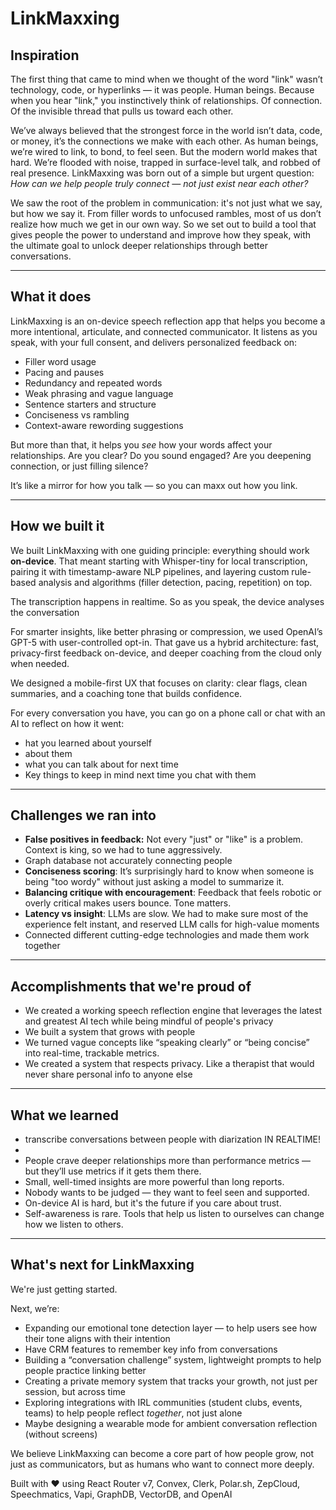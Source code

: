 # LinkMaxxing

## Inspiration

The first thing that came to mind when we thought of the word "link" wasn’t technology, code, or hyperlinks — it was people. Human beings. Because when you hear "link," you instinctively think of relationships. Of connection. Of the invisible thread that pulls us toward each other.

We’ve always believed that the strongest force in the world isn’t data, code, or money, it’s the connections we make with each other. As human beings, we’re wired to link, to bond, to feel seen. But the modern world makes that hard. We’re flooded with noise, trapped in surface-level talk, and robbed of real presence. LinkMaxxing was born out of a simple but urgent question: *How can we help people truly connect — not just exist near each other?*

We saw the root of the problem in communication: it's not just what we say, but how we say it. From filler words to unfocused rambles, most of us don’t realize how much we get in our own way. So we set out to build a tool that gives people the power to understand and improve how they speak, with the ultimate goal to unlock deeper relationships through better conversations.

---

## What it does

LinkMaxxing is an on-device speech reflection app that helps you become a more intentional, articulate, and connected communicator. It listens as you speak, with your full consent, and delivers personalized feedback on:

* Filler word usage
* Pacing and pauses
* Redundancy and repeated words
* Weak phrasing and vague language
* Sentence starters and structure
* Conciseness vs rambling
* Context-aware rewording suggestions

But more than that, it helps you *see* how your words affect your relationships. Are you clear? Do you sound engaged? Are you deepening connection, or just filling silence?

It’s like a mirror for how you talk — so you can maxx out how you link.

---

## How we built it

We built LinkMaxxing with one guiding principle: everything should work **on-device**. That meant starting with Whisper-tiny for local transcription, pairing it with timestamp-aware NLP pipelines, and layering custom rule-based analysis and algorithms (filler detection, pacing, repetition) on top.

The transcription happens in realtime. So as you speak, the device analyses the conversation

For smarter insights, like better phrasing or compression, we used OpenAI’s GPT-5 with user-controlled opt-in. That gave us a hybrid architecture: fast, privacy-first feedback on-device, and deeper coaching from the cloud only when needed.

We designed a mobile-first UX that focuses on clarity: clear flags, clean summaries, and a coaching tone that builds confidence.

For every conversation you have, you can go on a phone call or chat with an AI to reflect on how it went:

* hat you learned about yourself
* about them
* what you can talk about for next time
* Key things to keep in mind next time you chat with them

---

## Challenges we ran into

* **False positives in feedback:** Not every "just" or "like" is a problem. Context is king, so we had to tune aggressively.
* Graph database not accurately connecting people
* **Conciseness scoring**: It’s surprisingly hard to know when someone is being "too wordy" without just asking a model to summarize it.
* **Balancing critique with encouragement**: Feedback that feels robotic or overly critical makes users bounce. Tone matters.
* **Latency vs insight**: LLMs are slow. We had to make sure most of the experience felt instant, and reserved LLM calls for high-value moments
* Connected different cutting-edge technologies and made them work together

---

## Accomplishments that we're proud of

* We created a working speech reflection engine that leverages the latest and greatest AI tech while being mindful of people's privacy
* We built a system that grows with people
* We turned vague concepts like “speaking clearly” or “being concise” into real-time, trackable metrics.
* We created a system that respects privacy. Like a therapist that would never share personal info to anyone else

---

## What we learned

* transcribe conversations between people with diarization IN REALTIME!
*
* People crave deeper relationships more than performance metrics — but they’ll use metrics if it gets them there.
* Small, well-timed insights are more powerful than long reports.
* Nobody wants to be judged — they want to feel seen and supported.
* On-device AI is hard, but it's the future if you care about trust.
* Self-awareness is rare. Tools that help us listen to ourselves can change how we listen to others.

---

## What's next for LinkMaxxing

We're just getting started.

Next, we’re:

* Expanding our emotional tone detection layer — to help users see how their tone aligns with their intention
* Have CRM features to remember key info from conversations
* Building a “conversation challenge” system, lightweight prompts to help people practice linking better
* Creating a private memory system that tracks your growth, not just per session, but across time
* Exploring integrations with IRL communities (student clubs, events, teams) to help people reflect *together*, not just alone
* Maybe designing a wearable mode for ambient conversation reflection (without screens)

We believe LinkMaxxing can become a core part of how people grow, not just as communicators, but as humans who want to connect more deeply.

Built with ❤️ using React Router v7, Convex, Clerk, Polar.sh, ZepCloud, Speechmatics, Vapi, GraphDB, VectorDB, and OpenAI
